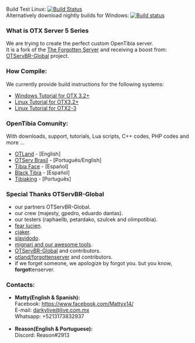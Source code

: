 Build Test Linux: [![Build Status](https://travis-ci.org/jlcvp/otxserver.svg?branch=otxserv3)](https://travis-ci.org/mattyx14/otxserver)
<br>Alternatively download nightly builds for Windows: [![Build status](https://travis-ci.org/mattyx14/otxserver.svg?branch=otxserv5)](https://ci.appveyor.com/project/mattyx14/otxserver/branch/otxserv5)


### What is OTX Server 5 Series

We are trying to create the perfect custom OpenTibia server.
<br>It is a fork of the [The Forgotten Server](https://github.com/otland/forgottenserver) and receiving a boost from: [OTServBR-Global](https://github.com/opentibiabr/OTServBR-Global) project.

### How Compile:
We currently provide build instructions for the following systems:
* [Windows Tutorial for OTX 3.2+](https://github.com/mattyx14/otxserver/wiki/Compilling-on-Windows) 
* [Linux Tutorial for OTX3.2+](https://github.com/mattyx14/otxserver/wiki/Compilling-OTX3.2--on-Linux)
* [Linux Tutorial for OTX2-3](https://github.com/mattyx14/otxserver/wiki/Compiling-OTX2-on-Ubuntu)

### OpenTibia Comunity:
With downloads, support, tutorials, Lua scripts, C++ codes, PHP codes and more ...
* [OTLand](https://otland.net/) - [English]
* [OTServ Brasil](https://forums.otserv.com.br/) - [Português/English]
* [Tibia Face](http://tibiaface.com/) - [Español]
* [Black Tibia](http://blacktibia.foroactivo.com/) - [Español]
* [Tibiaking](http://www.tibiaking.com/forum/) - [Português]

### Special Thanks OTServBR-Global
- our partners OTServBR-Global.
- our crew (majesty, gpedro, eduardo dantas).
- our testers (raphaellb, petardako, szulcek and olimpotibia).
- [fear lucien](https://github.com/FearLucien).
- [cjaker](https://github.com/Eternal-Scripts).
- [slavidodo](https://github.com/slavidodo).
- [mignari and our awesome tools](https://github.com/ottools).
- [OTServBR-Global](https://github.com/opentibiabr/OTServBR-Global) and contributors.
- [otland/forgottenserver](https://github.com/otland/forgottenserver) and contributors.
- if we forget someone, we apologize by forgot you. but you know, **forgot**tenserver.

### Contacts:
- <b>Matty(English & Spanish):</b><br>
Facebook: https://www.facebook.com/Mattyx14/<br>
E-mail: darkylive@live.com.mx<br>
Whatsapp: +5213173832937<br><br>
- <b>Reason(English & Portuguese):</b><br>
Discord: Reason#2913
